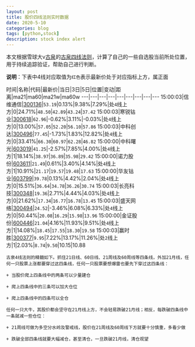 ```yaml
---
layout: post
title: 股价四线法则实时数据
date: 2020-5-10
categories: blog
tags: [python,stock]
description: stock index alert
---
```



本文根据雪球大v[古泉](https://xueqiu.com/u/7148646888)的[古泉四线法则](https://xueqiu.com/7148646888/130498192)，计算了自己的一些自选股当前所处位置，用于持续追踪验证，帮助自己进行判断。

**说明**：下表中4线对应取值为`红色`表示最新价处于对应指标上方，属正面

时间|名称|代码|最新价|当日|3日|5日|位置|变动|距离|ma21|ma60|ma21w|ma60w
---|---|---|---|---|---|---|---|---
15:00:03|信维通信|[300136](https://xueqiu.com/S/SZ300136)|`53.19`|0.13%|9.38%|7.29%|处`4`线上方|0|24.71%|`48.50`|`42.89`|`43.24`|`37.42`
15:00:03|寒锐钴业|[300618](https://xueqiu.com/S/SZ300618)|`62.96`|-0.62%|3.11%|-0.03%|处`4`线上方|0|13.00%|`57.05`|`52.20`|`56.10`|`57.86`
15:00:03|中科创达|[300496](https://xueqiu.com/S/SZ300496)|`77.45`|-1.73%|1.83%|12.82%|处`4`线上方|0|33.41%|`66.30`|`60.97`|`62.28`|`46.82`
15:00:00|中科曙光|[603019](https://xueqiu.com/S/SH603019)|`41.25`|-2.57%|7.85%|4.00%|处`4`线上方|1|18.14%|`38.97`|`36.89`|`35.98`|`29.42`
15:00:00|诺力股份|[603611](https://xueqiu.com/S/SH603611)|`21.49`|0.61%|3.40%|4.14%|处`4`线上方|1|10.91%|`21.17`|`19.57`|`19.48`|`17.63`
15:00:00|华友钴业|[603799](https://xueqiu.com/S/SH603799)|`39.78`|0.13%|4.42%|2.04%|处`4`线上方|0|15.51%|`36.64`|`34.78`|`36.26`|`30.74`
15:00:03|长亮科技|[300348](https://xueqiu.com/S/SZ300348)|`19.36`|2.71%|4.44%|4.03%|处`4`线上方|0|21.62%|`17.34`|`16.77`|`16.78`|`13.45`
15:00:03|盛天网络|[300494](https://xueqiu.com/S/SZ300494)|`24.52`|-3.46%|6.08%|6.33%|处`4`线上方|0|50.44%|`20.08`|`16.29`|`15.98`|`13.96`
15:00:00|金证股份|[600446](https://xueqiu.com/S/SH600446)|`21.04`|4.16%|11.93%|9.51%|处`4`线上方|1|14.08%|`18.45`|`17.55`|`18.30`|`19.58`
15:00:03|赢时胜|[300377](https://xueqiu.com/S/SZ300377)|`9.95`|7.22%|13.17%|11.26%|处`2`线上方|1|2.03%|`8.74`|`9.50`|10.15|10.88

```
古泉4线法则的精髓如下。抓住21日线、60日线、21周线及60周线等四条线，外加21月线，任何一只股票上涨都要穿过这四条线，任何一只股票要想爆雷也要先下穿过这四条线：

+ 当股价爬上四条线中的两条可以少量建仓

+ 爬上四条线中的三条可以加大仓位

+ 爬上四条线中的四条可以全仓

任何一只大牛，其股价都会坚守在21月线上方，不会轻易跌破21月线；相反，每跌破四条线中一条就减一些仓位：

+ 21周线可做为多空分水岭及警戒线，股价在21周线及60周线下方就要十分慎重，多看少做

+ 跌破全部四条线就要大幅减仓，甚至清仓，一旦跌破21月线，清仓观望
```